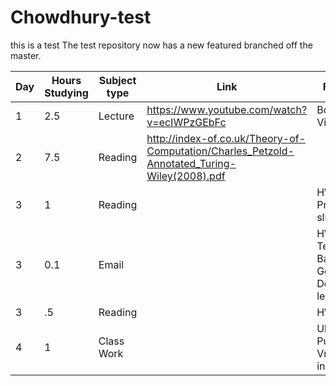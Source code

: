 # Chowdhury-test
this is a test
The test repository now has a new featured branched off the master.

Day | Hours Studying | Subject type | Link | Foot Note
------------ | ------------- | ------------- | ------------- | -------------
1 | 2.5 | Lecture | https://www.youtube.com/watch?v=ecIWPzGEbFc | Bob Martin Video
2 | 7.5 | Reading | http://index-of.co.uk/Theory-of-Computation/Charles_Petzold-Annotated_Turing-Wiley(2008).pdf |
3 | 1 | Reading |  | HW- Prework slides
3 | 0.1 | Email |  | HW- Email Tech Background, Goals, Desired learning
3 | .5 | Reading |  | HW- Bandit
4 | 1 | Class Work |  | Ubuntu, Putty, VmWare installation

